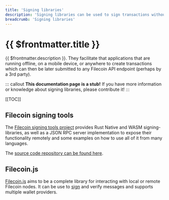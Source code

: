 ```yaml
---
title: 'Signing libraries'
description: 'Signing libraries can be used to sign transactions without requiring a dedicated node.'
breadcrumb: 'Signing libraries'
---
```


# {{ $frontmatter.title }}

{{ $frontmatter.description }}. They facilitate that applications that are running offline, on a mobile device, or anywhere to create transactions which can then be later submitted to any Filecoin API endpoint (perhaps by a 3rd party).

::: callout
**This documentation page is a stub!** If you have more information or knowledge about signing libraries, please contribute it!
:::

[[TOC]]

## Filecoin signing tools

The [Filecoin signing tools project](https://zondax.ch/projects/filecoin-signing-tools/#features) provides Rust Native and WASM signing-libraries, as well as a JSON RPC server implementation to expose their functionality remotely and some examples on how to use all of it from many languages.

The [source code repository can be found here](https://github.com/Zondax/filecoin-signing-tools).

## Filecoin.js

[Filecoin.js](https://filecoin-shipyard.github.io/filecoin.js/) aims to be a complete library for interacting with local or remote Filecoin nodes. It can be use to [sign](https://filecoin-shipyard.github.io/filecoin.js/docs/sign-message) and verify messages and supports multiple wallet providers.
